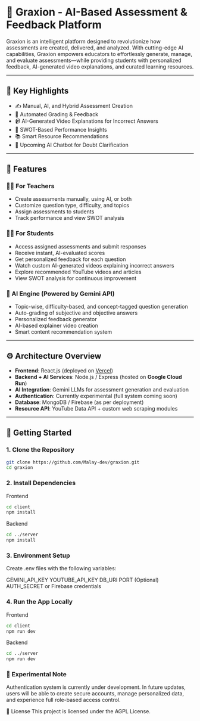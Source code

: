 # 🚀 Graxion - AI-Based Assessment & Feedback Platform

Graxion is an intelligent platform designed to revolutionize how assessments are created, delivered, and analyzed. With cutting-edge AI capabilities, Graxion empowers educators to effortlessly generate, manage, and evaluate assessments—while providing students with personalized feedback, AI-generated video explanations, and curated learning resources.

---

## 🎯 Key Highlights

- ✍️ Manual, AI, and Hybrid Assessment Creation  
- 🤖 Automated Grading & Feedback  
- 📹 AI-Generated Video Explanations for Incorrect Answers  
- 🧠 SWOT-Based Performance Insights  
- 📚 Smart Resource Recommendations  
- 💬 Upcoming AI Chatbot for Doubt Clarification  

---

## 🔧 Features

### 👨‍🏫 For Teachers

- Create assessments manually, using AI, or both  
- Customize question type, difficulty, and topics  
- Assign assessments to students  
- Track performance and view SWOT analysis  

### 👩‍🎓 For Students

- Access assigned assessments and submit responses  
- Receive instant, AI-evaluated scores  
- Get personalized feedback for each question  
- Watch custom AI-generated videos explaining incorrect answers  
- Explore recommended YouTube videos and articles  
- View SWOT analysis for continuous improvement  

### 🧠 AI Engine (Powered by Gemini API)

- Topic-wise, difficulty-based, and concept-tagged question generation  
- Auto-grading of subjective and objective answers  
- Personalized feedback generator  
- AI-based explainer video creation  
- Smart content recommendation system  

---

## ⚙️ Architecture Overview

- **Frontend**: React.js (deployed on [Vercel](https://vercel.com/))  
- **Backend + AI Services**: Node.js / Express (hosted on **Google Cloud Run**)  
- **AI Integration**: Gemini LLMs for assessment generation and evaluation  
- **Authentication**: Currently experimental (full system coming soon)  
- **Database**: MongoDB / Firebase (as per deployment)  
- **Resource API**: YouTube Data API + custom web scraping modules  

---

## 🚀 Getting Started

### 1. Clone the Repository

```bash
git clone https://github.com/Malay-dev/graxion.git
cd graxion
```
### 2. Install Dependencies
Frontend
```bash
cd client
npm install
```
Backend
```bash
cd ../server
npm install
```

### 3. Environment Setup
Create .env files with the following variables:

GEMINI_API_KEY
YOUTUBE_API_KEY
DB_URI
PORT
(Optional) AUTH_SECRET or Firebase credentials

### 4. Run the App Locally
Frontend
```bash
cd client
npm run dev
```
Backend
```bash
cd ../server
npm run dev
```


### 🧪 Experimental Note
Authentication system is currently under development.
In future updates, users will be able to create secure accounts, manage personalized data, and experience full role-based access control.

📄 License
This project is licensed under the AGPL License.
